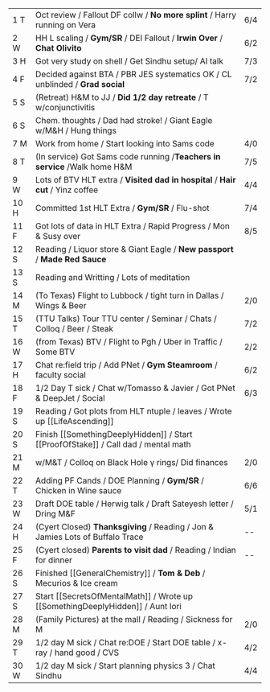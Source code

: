 |      |                                                                                    |     |
| ---- | ---------------------------------------------------------------------------------- | --- |
| 1  T | Oct review / Fallout DF collw / **No more splint** / Harry running on Vera         | 6/4 |
| 2  W | HH L scaling / **Gym/SR** / DEI Fallout / **Irwin Over** / **Chat Olivito**        | 6/2 |
| 3  H | Got very study on shell / Get Sindhu setup/ AI talk                                | 7/3 |
| 4  F | Decided against BTA / PBR JES systematics OK / CL unblinded / **Grad social**      | 7/2 |
| 5  S | (Retreat) H&M to JJ / **Did 1/2 day retreate** / T w/conjunctivitis                |     |
| 6  S | Chem. thoughts / Dad had stroke! / Giant Eagle w/M&H / Hung things                 |     |
| 7  M | Work from home / Start looking into Sams code                                      | 4/0 |
| 8  T | (In service) Got Sams code running /**Teachers in service** /Walk home H&M         | 7/5 |
| 9  W | Lots of BTV HLT extra / **Visited dad in hospital** / **Hair cut** / Yinz coffee   | 4/4 |
| 10 H | Committed 1st HLT Extra / **Gym/SR** / Flu-shot                                    | 7/4 |
| 11 F | Got lots of data in HLT Extra / Rapid Progress / Mon & Susy over                   | 8/5 |
| 12 S | Reading / Liquor store & Giant Eagle / **New passport** / **Made Red Sauce**       |     |
| 13 S | Reading and Writting / Lots of meditation                                          |     |
| 14 M | (To Texas) Flight to Lubbock / tight turn in Dallas / Wings & Beer                 | 2/0 |
| 15 T | (TTU Talks) Tour TTU center / Seminar / Chats / Colloq / Beer / Steak              | 7/2 |
| 16 W | (from Texas) BTV / Flight to Pgh / Uber in Traffic / Some BTV                      | 2/2 |
| 17 H | Chat re:field trip / Add PNet / **Gym Steamroom** / faculty social                 | 6/2 |
| 18 F | 1/2 Day T sick / Chat w/Tomasso & Javier / Got PNet & DeepJet / Social             | 6/3 |
| 19 S | Reading / Got plots from HLT ntuple / leaves / Wrote up [[LifeAscending]]          |     |
| 20 S | Finish [[SomethingDeeplyHidden]] / Start [[ProofOfStake]] / Call dad / mental math |     |
| 21 M | w/M&T / Colloq on Black Hole γ rings/ Did finances                                 | 2/0 |
| 22 T | Adding PF Cands / DOE Planning / **Gym/SR** / Chicken in Wine sauce                | 6/6 |
| 23 W | Draft DOE table / Herwig talk / Draft Sateyesh letter / Dring M&F                  | 5/1 |
| 24 H | (Cyert Closed) **Thanksgiving** / Reading / Jon & Jamies Lots of Buffalo Trace     | --  |
| 25 F | (Cyert closed) **Parents to visit dad** / Reading / Indian for dinner              | --  |
| 26 S | Finished [[GeneralChemistry]] / **Tom & Deb** / Mecurios & Ice cream               |     |
| 27 S | Start [[SecretsOfMentalMath]] / Wrote up [[SomethingDeeplyHidden]] / Aunt lori     |     |
| 28 M | (Family Pictures) at the mall / Reading / Sickness for M                           | 2/0 |
| 29 T | 1/2 day M sick / Chat re:DOE / Start DOE table / x-ray / hand good / CVS           | 4/2 |
| 30 W | 1/2 day M sick / Start planning physics 3 / Chat Sindhu                            | 4/4 |
